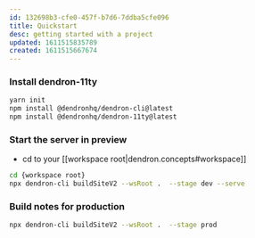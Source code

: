 ```yaml
---
id: 132698b3-cfe0-457f-b7d6-7ddba5cfe096
title: Quickstart
desc: getting started with a project
updated: 1611515835789
created: 1611515667674
---
```



### Install dendron-11ty

```bash
yarn init
npm install @dendronhq/dendron-cli@latest
npm install @dendronhq/dendron-11ty@latest
```

### Start the server in preview

- cd to your [[workspace root|dendron.concepts#workspace]]
```bash
cd {workspace root}
npx dendron-cli buildSiteV2 --wsRoot .  --stage dev --serve
```

### Build notes for production

```bash
npx dendron-cli buildSiteV2 --wsRoot .  --stage prod 
```
